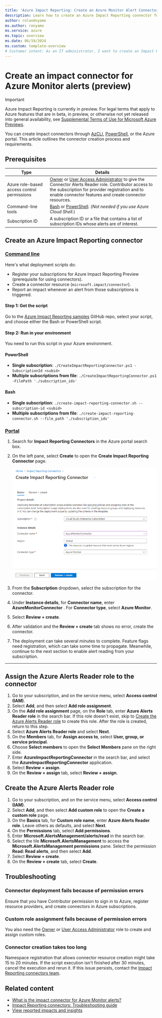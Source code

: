 ```yaml
---
title: 'Azure Impact Reporting: Create an Azure Monitor Alert Connector'
description: Learn how to create an Azure Impact Reporting connector for Azure Monitor alerts. 
author: rolandnyamo
ms.author: ronyamo
ms.service: azure 
ms.topic: overview
ms.date: 06/19/2024
ms.custom: template-overview
# Customer intent: As an IT administrator, I want to create an Impact Reporting connector for Azure Monitor Alerts so that I can efficiently manage and report on alerts across my Azure subscriptions.
---
```


# Create an impact connector for Azure Monitor alerts (preview)

> [!IMPORTANT]
> Azure Impact Reporting is currently in preview. For legal terms that apply to Azure features that are in beta, in preview, or otherwise not yet released into general availability, see [Supplemental Terms of Use for Microsoft Azure Previews](https://azure.microsoft.com/support/legal/preview-supplemental-terms/).

You can create impact connectors through [AzCLI](/cli/azure), [PowerShell](/powershell/azure), or the Azure portal. This article outlines the connector creation process and requirements.

## Prerequisites

| Type     | Details      |
| ------------- | ------------- |
| Azure role-based access control permissions | [Owner](/azure/role-based-access-control/built-in-roles#owner) or [User Access Administrator](/azure/role-based-access-control/built-in-roles#user-access-administrator) to give the Connector Alerts Reader role. Contributor access to the subscription for provider registration and to enable connector features and create connector resources. |
| Command-line tools | [Bash](/cli/azure) or [PowerShell](/powershell/azure). (*Not needed if you use Azure Cloud Shell.*)|
| Subscription ID| A subscription ID or a file that contains a list of subscription IDs whose alerts are of interest.|

## Create an Azure Impact Reporting connector

### [Command line](#tab/cli/)

Here's what deployment scripts do:

* Register your subscriptions for Azure Impact Reporting Preview (prerequisite for using connectors).
* Create a connector resource (`microsoft.impact/connector`).
* Report an impact whenever an alert from those subscriptions is triggered.

#### Step 1: Get the script

Go to the [Azure Impact Reporting samples](https://github.com/Azure/impact-reporting-samples/tree/main/Onboarding/Connector/Azure%20Monitor%20Connector/Scripts) GitHub repo, select your script, and choose either the Bash or PowerShell script.

#### Step 2: Run in your environment

You need to run this script in your Azure environment.

#### PowerShell

* **Single subscription**: `./CreateImpactReportingConnector.ps1 -SubscriptionId <subid>`
* **Multiple subscriptions from file**: `./CreateImpactReportingConnector.ps1 -FilePath './subscription_ids'`

#### Bash

* **Single subscription**: `./create-impact-reporting-connector.sh --subscription-id <subid>`
* **Multiple subscriptions from file**: `./create-impact-reporting-connector.sh --file_path './subscription_ids'`

### [Portal](#tab/portal/)

1. Search for **Impact Reporting Connectors** in the Azure portal search box.
1. On the left pane, select **Create** to open the **Create Impact Reporting Connector** page.

    ![Screenshot that shows the Create Impact Reporting Connector page.](images/create-connector.png)

1. From the **Subscription** dropdown, select the subscription for the connector.
1. Under **Instance details**, for **Connector name**, enter **AzureMonitorConnector** . For **Connector type**, select **Azure Monitor**.
1. Select **Review + create**.
1. After validation and the **Review + create** tab shows no error, create the connector.
1. The deployment can take several minutes to complete. Feature flags need registration, which can take some time to propagate. Meanwhile, continue to the next section to enable alert reading from your subscription.

---

## Assign the Azure Alerts Reader role to the connector

1. Go to your subscription, and on the service menu, select **Access control (IAM)**.
1. Select **Add**, and then select **Add role assignment**.
1. On the **Add role assignment** page, on the **Role** tab, enter **Azure Alerts Reader role** in the search bar. If this role doesn't exist, skip to [Create the Azure Alerts Reader role](#create-the-azure-alerts-reader-role) to create this role. After the role is created, return to this step.
1. Select **Azure Alerts Reader role** and select **Next**.
1. On the **Members** tab, for **Assign access to**, select **User, group, or service principal**.
1. Choose **Select members** to open the **Select Members** pane on the right side.
1. Enter **AzureImpactReportingConnector** in the search bar, and select the **AzureImpactReportingConnector** application.
1. Select **Review + assign**.
1. On the **Review + assign** tab, select **Review + assign**.

## Create the Azure Alerts Reader role

1. Go to your subscription, and on the service menu, select **Access control (IAM)**.
1. Select **Add**, and then select **Add custom role** to open the **Create a custom role** page.
1. On the **Basics** tab, for **Custom role name**, enter **Azure Alerts Reader role**. Leave others as defaults, and select **Next**.
1. On the **Permissions** tab, select **Add permissions**.
1. Enter **Microsoft.AlertsManagement/alerts/read** in the search bar.
1. Select the tile **Microsoft.AlertsManagement** to access the **Microsoft.AlertsManagement permissions** pane. Select the permission **Read: Read alerts**, and then select **Add**.
1. Select **Review + create**.
1. On the **Review + create** tab, select **Create**.

## Troubleshooting

### Connector deployment fails because of permission errors

Ensure that you have Contributor permission to sign in to Azure, register resource providers, and create connectors in Azure subscriptions.

### Custom role assignment fails because of permission errors

You also need the [Owner](/azure/role-based-access-control/built-in-roles#owner) or [User Access Administrator](/azure/role-based-access-control/built-in-roles#user-access-administrator) role to create and assign custom roles.

### Connector creation takes too long

Namespace registration that allows connector resource creation might take 15 to 20 minutes. If the script execution isn't finished after 30 minutes, cancel the execution and rerun it. If this issue persists, contact the [Impact Reporting connectors team](mailto:impactrp-preview@microsoft.com).

## Related content

* [What is the impact connector for Azure Monitor alerts?](azure-monitor-connector.md)
* [Impact Reporting connectors: Troubleshooting guide](connectors-troubleshooting-guide.md)
* [View reported impacts and insights](view-impact-insights.md)